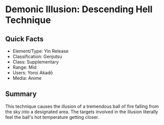 # Demonic Illusion: Descending Hell Technique

## Quick Facts
- Element/Type: Yin Release
- Classification: Genjutsu
- Class: Supplementary
- Range: Mid
- Users: Yoroi Akadō
- Media: Anime

## Summary
This technique causes the illusion of a tremendous ball of fire falling from the sky into a designated area. The targets involved in the illusion literally feel the ball's hot temperature getting closer.
